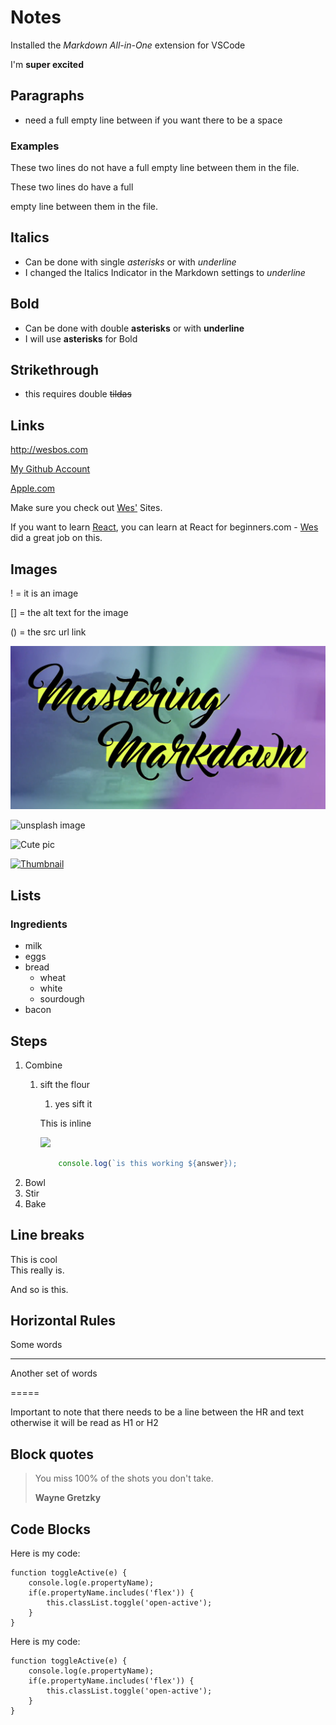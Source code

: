 # Notes

Installed the _Markdown All-in-One_ extension for VSCode

I'm **super excited**

## Paragraphs
- need a full empty line between if you want there to be a space 

### Examples

These two lines do not have a full
empty line between them in the file.

These two lines do have a full

empty line between them in the file.


## Italics 
- Can be done with single *asterisks* or with _underline_
- I changed the Italics Indicator in the Markdown settings to _underline_


## Bold
- Can be done with double **asterisks** or with __underline__
- I will use **asterisks** for Bold


## Strikethrough
- this requires double ~~tildas~~


## Links
<http://wesbos.com>

[My Github Account](https://github.com/PastranaDigital)

[Apple.com](https://www.apple.com/mac-mini/specs/ "Mac Mini Specs")
<!-- The text in the quotes above are shown on hover of the link as a tool tip -->

Make sure you check out [Wes'][1] Sites.

If you want to learn [React][react], you can learn at React for beginners.com - [Wes][1] did a great job on this.

[1]: http://wesbos.com
[react]: http://react.com


## Images
! = it is an image

[] = the alt text for the image

() = the src url link

![Wow great pic!](../markdown.png "Tooltip that will be shown")

![unsplash image](https://unsplash.it/400/400)

![Cute pic][pic]

[pic]: https://unsplash.it/400/401

[![Thumbnail](https://unsplash.it/50/50?image=1000)](https://unsplash.it/400/400?image=1000)


## Lists
### Ingredients

- milk
- eggs
- bread
  - wheat
  - white
  - sourdough
- bacon


## Steps
<!-- No need to give numbers, it will get figured out by the viewer -->
1. Combine
   1. sift the flour
      1. yes sift it
        
        This is inline
        
        ![](https://unsplash.it/200/200?random)
        ```js
            console.log(`is this working ${answer});
        ```
2. Bowl
3. Stir
4. Bake

## Line breaks
This is cool<br>
This really is.

And so is this.

## Horizontal Rules

Some words

---

Another set of words

=====

Important to note that there needs to be a line between the HR and text otherwise it will be read as H1 or H2

## Block quotes

> You miss 100% of the shots you don't take.
> 
> **Wayne Gretzky**

## Code Blocks
<!-- indentation method -->
Here is my code:

    function toggleActive(e) {
        console.log(e.propertyName);
        if(e.propertyName.includes('flex')) {
            this.classList.toggle('open-active');
        }
    }

<!-- using triple back ticks -->
Here is my code:

```
function toggleActive(e) {
    console.log(e.propertyName);
    if(e.propertyName.includes('flex')) {
        this.classList.toggle('open-active');
    }
}
```